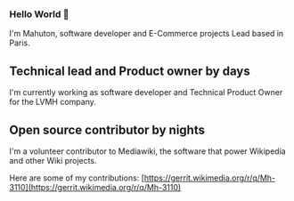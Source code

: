 ### Hello World 👋

I'm Mahuton, software developer and E-Commerce projects Lead based in Paris.

## Technical lead and Product owner by days

I'm currently working as software developer and Technical Product Owner for the LVMH company.

## Open source contributor by nights

I'm a volunteer contributor to Mediawiki, the software that power Wikipedia and other Wiki projects.

Here are some of my contributions: [https://gerrit.wikimedia.org/r/q/Mh-3110](https://gerrit.wikimedia.org/r/q/Mh-3110)

<!--
**Mahuton/Mahuton** is a ✨ _special_ ✨ repository because its `README.md` (this file) appears on your GitHub profile.

Here are some ideas to get you started:

- 🔭 I’m currently working on ...
- 🌱 I’m currently learning ...
- 👯 I’m looking to collaborate on ...
- 🤔 I’m looking for help with ...
- 💬 Ask me about ...
- 📫 How to reach me: ...
- 😄 Pronouns: ...
- ⚡ Fun fact: ...
-->
